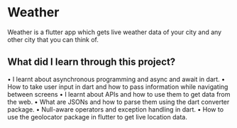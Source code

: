 # Weather

Weather is a flutter app which gets live weather data of your city and any other city that you can think of.

## What did I learn through this project?

•	I learnt about asynchronous programming and async and await in dart. 
•	How to take user input in dart and how to pass information while navigating between screens
•	I learnt about APIs and how to use them to get data from the web.
•	What are JSONs and how to parse them using the dart converter package.
•	Null-aware operators and exception handling in dart.
•	How to use the geolocator package in flutter to get live location data.
